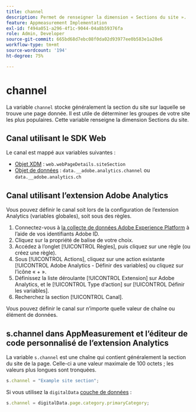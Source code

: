 ```yaml
---
title: channel
description: Permet de renseigner la dimension « Sections du site ».
feature: Appmeasurement Implementation
exl-id: f494a051-a296-4f1c-9044-04a8b59376fa
role: Admin, Developer
source-git-commit: 665bd68d7ebc08f0da02d93977ee0b583e1a28e6
workflow-type: tm+mt
source-wordcount: '194'
ht-degree: 75%

---
```


# channel

La variable `channel` stocke généralement la section du site sur laquelle se trouve une page donnée. Il est utile de déterminer les groupes de votre site les plus populaires. Cette variable renseigne la dimension Sections du site.

## Canal utilisant le SDK Web

Le canal est mappé aux variables suivantes :

* [Objet XDM](/help/implement/aep-edge/xdm-var-mapping.md) : `web.webPageDetails.siteSection`
* [Objet de données](/help/implement/aep-edge/data-var-mapping.md) : `data.__adobe.analytics.channel` ou `data.__adobe.analytics.ch`

## Canal utilisant l’extension Adobe Analytics

Vous pouvez définir le canal soit lors de la configuration de l’extension Analytics (variables globales), soit sous des règles.

1. Connectez-vous à [la collecte de données Adobe Experience Platform](https://experience.adobe.com/data-collection) à l’aide de vos identifiants Adobe ID.
2. Cliquez sur la propriété de balise de votre choix.
3. Accédez à l’onglet [!UICONTROL Règles], puis cliquez sur une règle (ou créez une règle).
4. Sous [!UICONTROL Actions], cliquez sur une action existante [!UICONTROL Adobe Analytics - Définir des variables] ou cliquez sur l’icône « + ».
5. Définissez la liste déroulante [!UICONTROL Extension] sur Adobe Analytics, et le [!UICONTROL Type d’action] sur [!UICONTROL Définir les variables].
6. Recherchez la section [!UICONTROL Canal].

Vous pouvez définir le canal sur n’importe quelle valeur de chaîne ou élément de données.

## s.channel dans AppMeasurement et l’éditeur de code personnalisé de l’extension Analytics

La variable `s.channel` est une chaîne qui contient généralement la section du site de la page. Celle-ci a une valeur maximale de 100 octets ; les valeurs plus longues sont tronquées.

```js
s.channel = "Example site section";
```

Si vous utilisez la `digitalData` [couche de données](../../prepare/data-layer.md) :

```js
s.channel = digitalData.page.category.primaryCategory;
```

